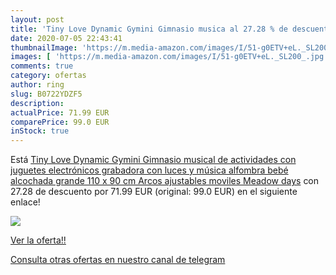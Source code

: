 ```yaml
---
layout: post
title: 'Tiny Love Dynamic Gymini Gimnasio musica al 27.28 % de descuento'
date: 2020-07-05 22:43:41
thumbnailImage: 'https://m.media-amazon.com/images/I/51-g0ETV+eL._SL200_.jpg'
images: [ 'https://m.media-amazon.com/images/I/51-g0ETV+eL._SL200_.jpg' ]
comments: true
category: ofertas
author: ring
slug: B0722YDZF5
description:
actualPrice: 71.99 EUR
comparePrice: 99.0 EUR
inStock: true
---
```


Está [Tiny Love Dynamic Gymini Gimnasio musical de actividades con juguetes electrónicos  grabadora con luces y música  alfombra bebé alcochada grande 110 x 90 cm  Arcos ajustables moviles  Meadow days](https://www.amazon.com/dp/B0722YDZF5/?tag=redken08-20) con 27.28 de descuento por 71.99 EUR (original: 99.0 EUR) en el siguiente enlace!

[![](https://m.media-amazon.com/images/I/51-g0ETV+eL._SL200_.jpg)](https://www.amazon.com/dp/B0722YDZF5/?tag=redken08-20)

[Ver la oferta!!](https://www.amazon.com/dp/B0722YDZF5/?tag=redken08-20)

[Consulta otras ofertas en nuestro canal de telegram](https://t.me/s/ofertas25)
